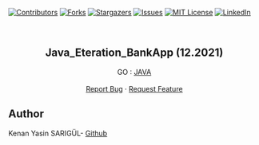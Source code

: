 [![Contributors][contributors-shield]][contributors-url]
[![Forks][forks-shield]][forks-url]
[![Stargazers][stars-shield]][stars-url]
[![Issues][issues-shield]][issues-url]
[![MIT License][license-shield]][license-url]
[![LinkedIn][linkedin-shield]][linkedin-url]

<br>

<p align="center">
  <h2 align="center">Java_Eteration_BankApp (12.2021)</h2>
  <p align="center">
    GO : <a href="https://github.com/kenanyasinsarigul/Java_Eteration_BankApp">JAVA</a>
    <br />
    <br />
    <a href="https://github.com/kenanyasinsarigul/Java_Eteration_BankApp/issues">Report Bug</a>
    ·
    <a href="https://github.com/kenanyasinsarigul/Java_Eteration_BankApp/issues">Request Feature</a>
  </p>
</p>

## Author
Kenan Yasin SARIGÜL- <a href="https://github.com/kenanyasinsarigul/">Github</a>

[contributors-shield]: https://img.shields.io/github/contributors/kenanyasinsarigul/Java_Eteration_BankApp.svg?style=for-the-badge
[contributors-url]: https://github.com/kenanyasinsarigul/Java_Eteration_BankApp/graphs/contributors
[forks-shield]: https://img.shields.io/github/forks/kenanyasinsarigul/Java_Eteration_BankApp.svg?style=for-the-badge
[forks-url]: https://github.com/kenanyasinsarigul/Java_Eteration_BankApp/network/members
[stars-shield]: https://img.shields.io/github/stars/kenanyasinsarigul/Java_Eteration_BankApp.svg?style=for-the-badge
[stars-url]: https://github.com/kenanyasinsarigul/Java_Eteration_BankApp/stargazers
[issues-shield]: https://img.shields.io/github/issues/kenanyasinsarigul/Java_Eteration_BankApp.svg?style=for-the-badge
[issues-url]: https://github.com/kenanyasinsarigul/Java_Eteration_BankApp/issues
[license-shield]: https://img.shields.io/github/license/kenanyasinsarigul/Java_Eteration_BankApp.svg?style=for-the-badge
[license-url]: https://github.com/kenanyasinsarigul/Java_Eteration_BankApp/blob/master/LICENSE.txt
[linkedin-shield]: https://img.shields.io/badge/-LinkedIn-black.svg?style=for-the-badge&logo=linkedin&colorB=555
[linkedin-url]: https://www.linkedin.com/in/kenan-yasin-sar%C4%B1g%C3%BCl-155379188/
